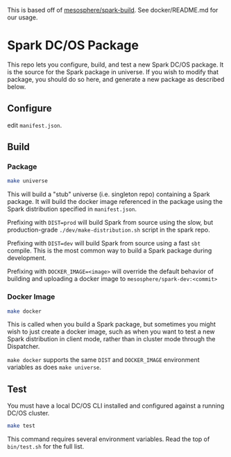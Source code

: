 This is based off of [mesosphere/spark-build](https://github.com/mesosphere/spark-build).
See docker/README.md for our usage.

# Spark DC/OS Package

This repo lets you configure, build, and test a new Spark DC/OS package.
It is the source for the Spark package in universe.  If you wish to modify
that package, you should do so here, and generate a new package as
described below.

## Configure

edit `manifest.json`.

## Build

### Package

```bash
make universe
```

This will build a "stub" universe (i.e. singleton repo) containing a
Spark package.  It will build the docker image referenced in the
package using the Spark distribution specified in `manifest.json`.

Prefixing with `DIST=prod` will build Spark from source using the
slow, but production-grade `./dev/make-distribution.sh` script in the
spark repo.

Prefixing with `DIST=dev` will build Spark from source using a fast
`sbt` compile.  This is the most common way to build a Spark package
during development.

Prefixing with `DOCKER_IMAGE=<image>` will override the default
behavior of building and uploading a docker image to
`mesosphere/spark-dev:<commit>`

### Docker Image

```bash
make docker
```

This is called when you build a Spark package, but sometimes you might
wish to just create a docker image, such as when you want to test a
new Spark distribution in client mode, rather than in cluster mode
through the Dispatcher.

`make docker` supports the same `DIST` and `DOCKER_IMAGE` environment
variables as does `make universe`.

## Test

You must have a local DC/OS CLI installed and configured against a
running DC/OS cluster.

```bash
make test
```

This command requires several environment variables.  Read the top of
`bin/test.sh` for the full list.
